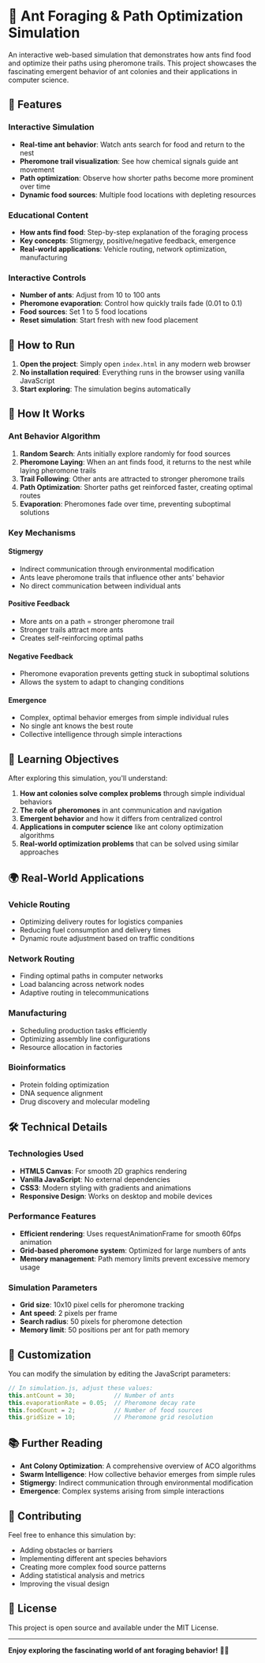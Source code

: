 # 🐜 Ant Foraging & Path Optimization Simulation

An interactive web-based simulation that demonstrates how ants find food and optimize their paths using pheromone trails. This project showcases the fascinating emergent behavior of ant colonies and their applications in computer science.

## 🌟 Features

### Interactive Simulation
- **Real-time ant behavior**: Watch ants search for food and return to the nest
- **Pheromone trail visualization**: See how chemical signals guide ant movement
- **Path optimization**: Observe how shorter paths become more prominent over time
- **Dynamic food sources**: Multiple food locations with depleting resources

### Educational Content
- **How ants find food**: Step-by-step explanation of the foraging process
- **Key concepts**: Stigmergy, positive/negative feedback, emergence
- **Real-world applications**: Vehicle routing, network optimization, manufacturing

### Interactive Controls
- **Number of ants**: Adjust from 10 to 100 ants
- **Pheromone evaporation**: Control how quickly trails fade (0.01 to 0.1)
- **Food sources**: Set 1 to 5 food locations
- **Reset simulation**: Start fresh with new food placement

## 🚀 How to Run

1. **Open the project**: Simply open `index.html` in any modern web browser
2. **No installation required**: Everything runs in the browser using vanilla JavaScript
3. **Start exploring**: The simulation begins automatically

## 🔬 How It Works

### Ant Behavior Algorithm
1. **Random Search**: Ants initially explore randomly for food sources
2. **Pheromone Laying**: When an ant finds food, it returns to the nest while laying pheromone trails
3. **Trail Following**: Other ants are attracted to stronger pheromone trails
4. **Path Optimization**: Shorter paths get reinforced faster, creating optimal routes
5. **Evaporation**: Pheromones fade over time, preventing suboptimal solutions

### Key Mechanisms

#### Stigmergy
- Indirect communication through environmental modification
- Ants leave pheromone trails that influence other ants' behavior
- No direct communication between individual ants

#### Positive Feedback
- More ants on a path = stronger pheromone trail
- Stronger trails attract more ants
- Creates self-reinforcing optimal paths

#### Negative Feedback
- Pheromone evaporation prevents getting stuck in suboptimal solutions
- Allows the system to adapt to changing conditions

#### Emergence
- Complex, optimal behavior emerges from simple individual rules
- No single ant knows the best route
- Collective intelligence through simple interactions

## 🎯 Learning Objectives

After exploring this simulation, you'll understand:

1. **How ant colonies solve complex problems** through simple individual behaviors
2. **The role of pheromones** in ant communication and navigation
3. **Emergent behavior** and how it differs from centralized control
4. **Applications in computer science** like ant colony optimization algorithms
5. **Real-world optimization problems** that can be solved using similar approaches

## 🌍 Real-World Applications

### Vehicle Routing
- Optimizing delivery routes for logistics companies
- Reducing fuel consumption and delivery times
- Dynamic route adjustment based on traffic conditions

### Network Routing
- Finding optimal paths in computer networks
- Load balancing across network nodes
- Adaptive routing in telecommunications

### Manufacturing
- Scheduling production tasks efficiently
- Optimizing assembly line configurations
- Resource allocation in factories

### Bioinformatics
- Protein folding optimization
- DNA sequence alignment
- Drug discovery and molecular modeling

## 🛠️ Technical Details

### Technologies Used
- **HTML5 Canvas**: For smooth 2D graphics rendering
- **Vanilla JavaScript**: No external dependencies
- **CSS3**: Modern styling with gradients and animations
- **Responsive Design**: Works on desktop and mobile devices

### Performance Features
- **Efficient rendering**: Uses requestAnimationFrame for smooth 60fps animation
- **Grid-based pheromone system**: Optimized for large numbers of ants
- **Memory management**: Path memory limits prevent excessive memory usage

### Simulation Parameters
- **Grid size**: 10x10 pixel cells for pheromone tracking
- **Ant speed**: 2 pixels per frame
- **Search radius**: 50 pixels for pheromone detection
- **Memory limit**: 50 positions per ant for path memory

## 🔧 Customization

You can modify the simulation by editing the JavaScript parameters:

```javascript
// In simulation.js, adjust these values:
this.antCount = 30;           // Number of ants
this.evaporationRate = 0.05;  // Pheromone decay rate
this.foodCount = 2;           // Number of food sources
this.gridSize = 10;           // Pheromone grid resolution
```

## 📚 Further Reading

- **Ant Colony Optimization**: A comprehensive overview of ACO algorithms
- **Swarm Intelligence**: How collective behavior emerges from simple rules
- **Stigmergy**: Indirect communication through environmental modification
- **Emergence**: Complex systems arising from simple interactions

## 🤝 Contributing

Feel free to enhance this simulation by:
- Adding obstacles or barriers
- Implementing different ant species behaviors
- Creating more complex food source patterns
- Adding statistical analysis and metrics
- Improving the visual design

## 📄 License

This project is open source and available under the MIT License.

---

**Enjoy exploring the fascinating world of ant foraging behavior!** 🐜✨


